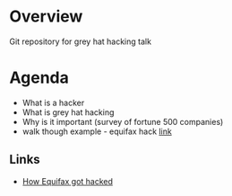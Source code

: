 # Overview

Git repository for grey hat hacking talk

# Agenda

* What is a hacker
* What is grey hat hacking
* Why is it important (survey of fortune 500 companies)
* walk though example - equifax hack [link](https://www.forbes.com/forbes/welcome/?toURL=https://www.forbes.com/sites/thomasbrewster/2017/09/14/equifax-hack-the-result-of-patched-vulnerability/&refURL=https://www.google.com/&referrer=https://www.google.com/)


## Links
* [How Equifax got hacked](https://www.reddit.com/r/programming/comments/70bntz/how_equifax_got_hacked/)
